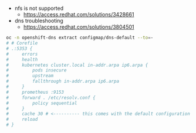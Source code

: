 #

- nfs is not supported
  - https://access.redhat.com/solutions/3428661
- dns troubleshooting
  - https://access.redhat.com/solutions/3804501

```bash
oc -n openshift-dns extract configmap/dns-default --to=-
# # Corefile
# .:5353 {
#     errors
#     health
#     kubernetes cluster.local in-addr.arpa ip6.arpa {
#         pods insecure
#         upstream
#         fallthrough in-addr.arpa ip6.arpa
#     }
#     prometheus :9153
#     forward . /etc/resolv.conf {
#         policy sequential
#     }
#     cache 30 # <---------- this comes with the default configuration
#     reload
# }

```